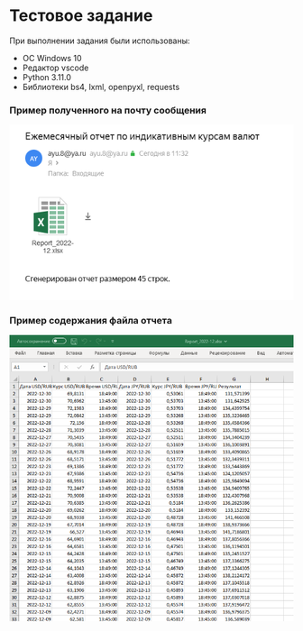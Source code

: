 # Тестовое задание

При выполнении задания были использованы:
- ОС Windows 10
- Редактор vscode
- Python 3.11.0
- Библиотеки bs4, lxml, openpyxl, requests

### Пример полученного на почту сообщения
![](screenshots/example_message.png)

### Пример содержания файла отчета
![](screenshots/example_report.png)